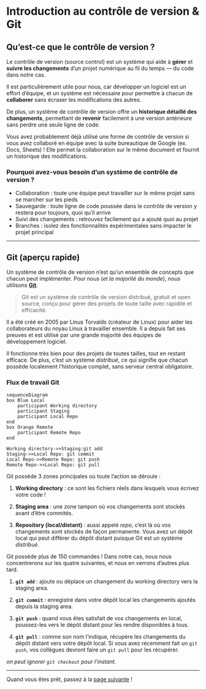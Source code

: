 # Introduction au contrôle de version & Git

## Qu’est-ce que le contrôle de version ?

Le contrôle de version (source control) est un système qui aide à **gérer** et **suivre les changements** d’un projet numérique au fil du temps — du code dans notre cas.

Il est particulièrement utile pour nous, car développer un logiciel est un effort d’équipe, et un système est nécessaire pour permettre à chacun de **collaborer** sans écraser les modifications des autres.

De plus, un système de contrôle de version offre un **historique détaillé des changements**, permettant de **revenir** facilement à une version antérieure sans perdre une seule ligne de code.

Vous avez probablement déjà utilisé une forme de contrôle de version si vous avez collaboré en équipe avec la suite bureautique de Google (ex. Docs, Sheets) ! Elle permet la collaboration sur le même document et fournit un historique des modifications.

### Pourquoi avez-vous besoin d’un système de contrôle de version ?

- Collaboration : toute une équipe peut travailler sur le même projet sans se marcher sur les pieds
- Sauvegarde : toute ligne de code poussée dans le contrôle de version y restera pour toujours, quoi qu’il arrive
- Suivi des changements : retrouvez facilement qui a ajouté quoi au projet
- Branches : isolez des fonctionnalités expérimentales sans impacter le projet principal

---

## Git (aperçu rapide)

Un système de contrôle de version n’est qu’un ensemble de concepts que chacun peut implémenter. Pour nous (*et la majorité du monde*), nous utilisons [**Git**](https://git-scm.com/).
> Git est un système de contrôle de version distribué, gratuit et open source, conçu pour gérer des projets de toute taille avec rapidité et efficacité.

Il a été créé en 2005 par Linus Torvalds (créateur de Linux) pour aider les collaborateurs du noyau Linux à travailler ensemble. Il a depuis fait ses preuves et est utilisé par une grande majorité des équipes de développement logiciel.

Il fonctionne très bien pour des projets de toutes tailles, tout en restant efficace. De plus, c’est un système *distribué*, ce qui signifie que chacun possède localement l’historique complet, sans serveur central obligatoire.

### Flux de travail Git

```mermaid
sequenceDiagram
box Blue Local
    participant Working directory
    participant Staging
    participant Local Repo
end
box Orange Remote
    participant Remote Repo
end

Working directory->>Staging:git add
Staging->>Local Repo: git commit
Local Repo->>Remote Repo: git push
Remote Repo->>Local Repo: git pull
```

Git possède 3 zones principales où toute l’action se déroule :

1. **Working directory** : ce sont les fichiers réels dans lesquels vous écrivez votre code !

2. **Staging area** : une zone tampon où vos changements sont stockés avant d’être commités.

3. **Repository (local/distant)** : aussi appelé *repo*, c’est là où vos changements sont stockés de façon permanente. Vous avez un dépôt local qui peut différer du dépôt distant puisque Git est un système *distribué*.

Git possède plus de 150 commandes ! Dans notre cas, nous nous concentrerons sur les quatre suivantes, et nous en verrons d’autres plus tard.

1. **`git add`** : ajoute ou déplace un changement du working directory vers la staging area.

2. **`git commit`** : enregistre dans votre dépôt local les changements ajoutés depuis la staging area.

3. **`git push`** : quand vous êtes satisfait de vos changements en local, poussez-les vers le dépôt distant pour les rendre disponibles à tous.

4. **`git pull`** : comme son nom l’indique, récupère les changements du dépôt distant vers votre dépôt local. Si vous avez récemment fait un `git push`, vos collègues devront faire un `git pull` pour les récupérer.

*on peut ignorer `git checkout` pour l’instant.*

---

Quand vous êtes prêt, passez à la [page suivante](intro_github.md) !

